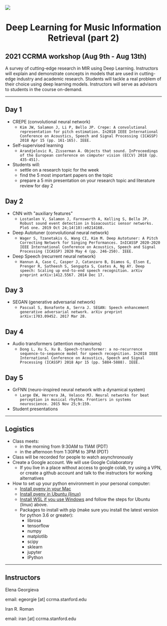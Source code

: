 <p align="txt-align: center;">
  <img src="https://ccrma.stanford.edu/sites/default/files/user/iran/home.png" style="max-width: 200%; max-height: 200%;" />
</p>
<center> <h1> Deep Learning for Music Information Retrieval (part 2) </h1> </center>

## 2021 CCRMA workshop (Aug 9th - Aug 13th)

A survey of cutting-edge research in MIR using Deep Learning. Instructors will explain and demonstrate concepts in models that are used in cutting-edge industry and academic research. Students will tackle a real problem of their choice using deep learning models. Instructors will serve as advisors to students in the course on-demand. 

---

## Day 1

- CREPE (convolutional neural network)
    - `Kim JW, Salamon J, Li P, Bello JP. Crepe: A convolutional representation for pitch estimation. In2018 IEEE International Conference on Acoustics, Speech and Signal Processing (ICASSP) 2018 Apr 15 (pp. 161-165). IEEE.`
- Self-supervised learning
    - `Arandjelovic R, Zisserman A. Objects that sound. InProceedings of the European conference on computer vision (ECCV) 2018 (pp. 435-451).`
- Students will:
    - settle on a research topic for the week
    - find the 5 most important papers on the topic
    - prepare a 5 min presentation on your research topic and literature review for day 2

## Day 2

- CNN with "auxiliary features"
    - `Lostanlen V, Salamon J, Farnsworth A, Kelling S, Bello JP. Robust sound event detection in bioacoustic sensor networks. PloS one. 2019 Oct 24;14(10):e0214168.`
- Deep Autotuner (convolutional neural network)
    - `Wager S, Tzanetakis G, Wang CI, Kim M. Deep Autotuner: A Pitch Correcting Network for Singing Performances. InICASSP 2020-2020 IEEE International Conference on Acoustics, Speech and Signal Processing (ICASSP) 2020 May 4 (pp. 246-250). IEEE.`
- Deep Speech (recurrent neural network)
    - `Hannun A, Case C, Casper J, Catanzaro B, Diamos G, Elsen E, Prenger R, Satheesh S, Sengupta S, Coates A, Ng AY. Deep speech: Scaling up end-to-end speech recognition. arXiv preprint arXiv:1412.5567. 2014 Dec 17.`

## Day 3

- SEGAN (generative adversarial network)
    - `Pascual S, Bonafonte A, Serra J. SEGAN: Speech enhancement generative adversarial network. arXiv preprint arXiv:1703.09452. 2017 Mar 28.`

## Day 4

- Audio transformers (attention mechanisms)
    - `Dong L, Xu S, Xu B. Speech-transformer: a no-recurrence sequence-to-sequence model for speech recognition. In2018 IEEE International Conference on Acoustics, Speech and Signal Processing (ICASSP) 2018 Apr 15 (pp. 5884-5888). IEEE.`

## Day 5

- GrFNN (neuro-inspired neural network with a dynamical system)
    - `Large EW, Herrera JA, Velasco MJ. Neural networks for beat perception in musical rhythm. Frontiers in systems neuroscience. 2015 Nov 25;9:159.`
- Student presentations

---

## Logistics

- Class meets: 
    - in the morning from 9:30AM to 11AM (PDT)
    - in the afternoon from 1:30PM to 3PM (PDT)
- Class will be recorded for people to watch asynchronously
- Create a Google account. We will use Google Colaboratory
    - If you live in a place without access to google colab, try using a VPN, or create a github account and talk to the instructors for working alternatives
- How to set up your python environment in your personal computer:
    - [Install pyenv in your Mac](https://www.liquidweb.com/kb/how-to-install-pyenv-on-ubuntu-18-04/)
    - [Install pyenv in Ubuntu (linux)](https://www.liquidweb.com/kb/how-to-install-pyenv-on-ubuntu-18-04/)
    - [Install WSL if you use Windows](https://docs.microsoft.com/en-us/learn/modules/get-started-with-windows-subsystem-for-linux/2-enable-and-install) and follow the steps for Ubuntu (linux) above.
    - Packages to install with pip (make sure you install the latest version for python 3.6 or greater):
        - librosa
        - tensorflow
        - numpy
        - matplotlib
        - scipy
        - sklearn
        - jupyter
        - IPython 

---

## Instructors

Elena Georgieva

email: egeorgie [at] ccrma.stanford.edu

Iran R. Roman

email: iran [at] ccrma.stanford.edu
